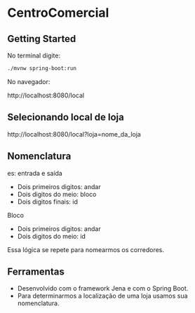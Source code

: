 # CentroComercial

## Getting Started

No terminal digite:

```bash
./mvnw spring-boot:run
```

No navegador:

http://localhost:8080/local

## Selecionando local de loja

http://localhost:8080/local?loja=nome_da_loja


## Nomenclatura

es: entrada e saída

- Dois primeiros digitos: andar
- Dois digitos do meio: bloco
- Dois digitos finais: id

Bloco

- Dois primeiros digitos: andar
- Dois digitos do meio: id

Essa lógica se repete para nomearmos os corredores.

## Ferramentas

- Desenvolvido com o framework Jena e com o Spring Boot.
- Para determinarmos a localização de uma loja usamos sua nomenclatura.
